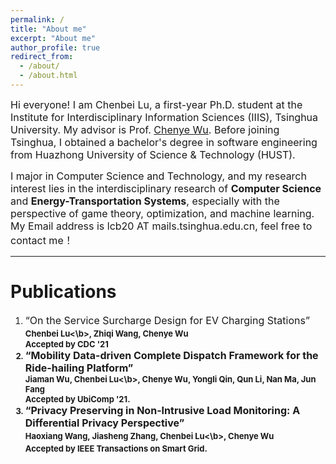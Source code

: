 ```yaml
---
permalink: /
title: "About me"
excerpt: "About me"
author_profile: true
redirect_from: 
  - /about/
  - /about.html
---
```


<font size=3>Hi everyone! I am Chenbei Lu, a first-year Ph.D. student at the Institute for Interdisciplinary Information Sciences (IIIS), Tsinghua University. My advisor is Prof. <a href="http://www.wuchenye.cn/" target="_blank">Chenye Wu</a>. Before joining Tsinghua, I obtained a bachelor's degree in software engineering from Huazhong University of Science & Technology (HUST).</font></br>

<font size=3>I major in Computer Science and Technology, and my research interest lies in the interdisciplinary research of <b>Computer Science</b> and <b>Energy-Transportation Systems</b>, especially with the perspective of game theory, optimization, and machine learning. My Email address is lcb20 AT mails.tsinghua.edu.cn, feel free to contact me！</font>

---
# Publications #

1. <font size=3>“On the Service Surcharge Design for EV Charging Stations”<font size=3>  <br>
    <font size=2><b>Chenbei Lu<\b>, Zhiqi Wang, Chenye Wu<font size=2> <br>
    <font size=2>Accepted by **CDC '21**<font size=2>
2. <font size=3>“Mobility Data-driven Complete Dispatch Framework for the Ride-hailing Platform”</font><br>
    <font size=2>Jiaman Wu, <b>Chenbei Lu<\b>, Chenye Wu, Yongli Qin, Qun Li, Nan Ma, Jun Fang</font><br>
    <font size=2>Accepted by **UbiComp '21**.</font>
4.  <font size=3>“Privacy Preserving in Non-Intrusive Load Monitoring: A Differential Privacy Perspective”<font size=3><br>
    <font size=2>Haoxiang Wang, Jiasheng Zhang, <b>Chenbei Lu<\b>, Chenye Wu</font><br>
    <font size=2>Accepted by **IEEE Transactions on Smart Grid**.</font>


